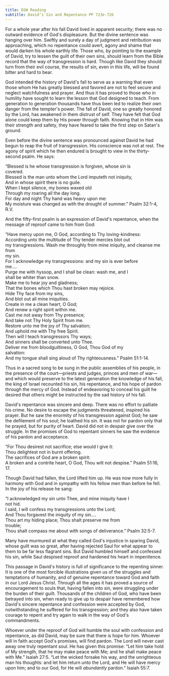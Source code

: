 ```yaml
---
title: EGW Reading
subtitle: David’s Sin and Repentance PP 723e-726
---
```


For a whole year after his fall David lived in apparent security; there was no outward evidence of God's displeasure. But the divine sentence was hanging over him. Swiftly and surely a day of judgment and retribution was approaching, which no repentance could avert, agony and shame that would darken his whole earthly life. Those who, by pointing to the example of David, try to lessen the guilt of their own sins, should learn from the Bible record that the way of transgression is hard. Though like David they should turn from their evil course, the results of sin, even in this life, will be found bitter and hard to bear.

God intended the history of David's fall to serve as a warning that even those whom He has greatly blessed and favored are not to feel secure and neglect watchfulness and prayer. And thus it has proved to those who in humility have sought to learn the lesson that God designed to teach. From generation to generation thousands have thus been led to realize their own danger from the tempter's power. The fall of David, one so greatly honored by the Lord, has awakened in them distrust of self. They have felt that God alone could keep them by His power through faith. Knowing that in Him was their strength and safety, they have feared to take the first step on Satan's ground.

Even before the divine sentence was pronounced against David he had begun to reap the fruit of transgression. His conscience was not at rest. The agony of spirit which he then endured is brought to view in the thirty-second psalm. He says:

“Blessed is he whose transgression is forgiven, whose sin is\
covered.\
Blessed is the man unto whom the Lord imputeth not iniquity,\
And in whose spirit there is no guile.\
When I kept silence, my bones waxed old\
Through my roaring all the day long.\
For day and night Thy hand was heavy upon me:\
My moisture was changed as with the drought of summer.” Psalm 32:1-4, R.V.

And the fifty-first psalm is an expression of David's repentance, when the message of reproof came to him from God:

“Have mercy upon me, O God, according to Thy loving-kindness:\
According unto the multitude of Thy tender mercies blot out\
my transgressions. Wash me throughly from mine iniquity, and cleanse me from\
my sin.\
For I acknowledge my transgressions: and my sin is ever before\
me....\
Purge me with hyssop, and I shall be clean: wash me, and I\
shall be whiter than snow.\
Make me to hear joy and gladness;\
That the bones which Thou hast broken may rejoice.\
Hide Thy face from my sins,\
And blot out all mine iniquities.\
Create in me a clean heart, O God;\
And renew a right spirit within me.\
Cast me not away from Thy presence;\
And take not Thy Holy Spirit from me.\
Restore unto me the joy of Thy salvation;\
And uphold me with Thy free Spirit.\
Then will I teach transgressors Thy ways;\
And sinners shall be converted unto Thee.\
Deliver me from bloodguiltiness, O God, Thou God of my\
salvation:\
And my tongue shall sing aloud of Thy righteousness.” Psalm 51:1-14.

Thus in a sacred song to be sung in the public assemblies of his people, in the presence of the court—priests and judges, princes and men of war—and which would preserve to the latest generation the knowledge of his fall, the king of Israel recounted his sin, his repentance, and his hope of pardon through the mercy of God. Instead of endeavoring to conceal his guilt he desired that others might be instructed by the sad history of his fall.

David's repentance was sincere and deep. There was no effort to palliate his crime. No desire to escape the judgments threatened, inspired his prayer. But he saw the enormity of his transgression against God; he saw the defilement of his soul; he loathed his sin. It was not for pardon only that he prayed, but for purity of heart. David did not in despair give over the struggle. In the promises of God to repentant sinners he saw the evidence of his pardon and acceptance.

“For Thou desirest not sacrifice; else would I give it:\
Thou delightest not in burnt offering.\
The sacrifices of God are a broken spirit:\
A broken and a contrite heart, O God, Thou wilt not despise.” Psalm 51:16, 17.

Though David had fallen, the Lord lifted him up. He was now more fully in harmony with God and in sympathy with his fellow men than before he fell. In the joy of his release he sang:

“I acknowledged my sin unto Thee, and mine iniquity have I\
not hid.\
I said, I will confess my transgressions unto the Lord;\
And Thou forgavest the iniquity of my sin....\
Thou art my hiding place; Thou shalt preserve me from\
trouble;\
Thou shalt compass me about with songs of deliverance.” Psalm 32:5-7.

Many have murmured at what they called God's injustice in sparing David, whose guilt was so great, after having rejected Saul for what appear to them to be far less flagrant sins. But David humbled himself and confessed his sin, while Saul despised reproof and hardened his heart in impenitence.

This passage in David's history is full of significance to the repenting sinner. It is one of the most forcible illustrations given us of the struggles and temptations of humanity, and of genuine repentance toward God and faith in our Lord Jesus Christ. Through all the ages it has proved a source of encouragement to souls that, having fallen into sin, were struggling under the burden of their guilt. Thousands of the children of God, who have been betrayed into sin, when ready to give up to despair have remembered how David's sincere repentance and confession were accepted by God, notwithstanding he suffered for his transgression; and they also have taken courage to repent and try again to walk in the way of God's commandments.

Whoever under the reproof of God will humble the soul with confession and repentance, as did David, may be sure that there is hope for him. Whoever will in faith accept God's promises, will find pardon. The Lord will never cast away one truly repentant soul. He has given this promise: “Let him take hold of My strength, that he may make peace with Me; and he shall make peace with Me.” Isaiah 27:5. “Let the wicked forsake his way, and the unrighteous man his thoughts: and let him return unto the Lord, and He will have mercy upon him; and to our God, for He will _abundantly_ pardon.” Isaiah 55:7.